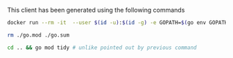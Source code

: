This client has been generated using the following commands

```sh
docker run --rm -it  --user $(id -u):$(id -g) -e GOPATH=$(go env GOPATH):/go -v $HOME:$HOME -w $(pwd) quay.io/goswagger/swagger generate client -f https://cdn.atlar.com/api/swagger.json -A .

rm ./go.mod ./go.sum

cd .. && go mod tidy # unlike pointed out by previous command
```
